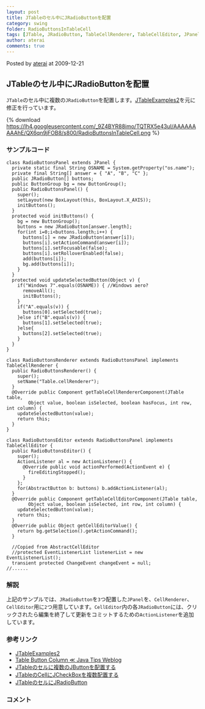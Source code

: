 ```yaml
---
layout: post
title: JTableのセル中にJRadioButtonを配置
category: swing
folder: RadioButtonsInTableCell
tags: [JTable, JRadioButton, TableCellRenderer, TableCellEditor, JPanel, ActionListener]
author: aterai
comments: true
---
```


Posted by [aterai](http://terai.xrea.jp/aterai.html) at 2009-12-21

## JTableのセル中にJRadioButtonを配置
`JTable`のセル中に複数の`JRadioButton`を配置します。[JTableExamples2](http://www.crionics.com/products/opensource/faq/swing_ex/JTableExamples2.html)を元に修正を行っています。


{% download https://lh4.googleusercontent.com/_9Z4BYR88imo/TQTRX5e43uI/AAAAAAAAAhE/QX6qn9jFOB8/s800/RadioButtonsInTableCell.png %}

### サンプルコード
<pre class="prettyprint"><code>class RadioButtonsPanel extends JPanel {
  private static final String OSNAME = System.getProperty("os.name");
  private final String[] answer = { "A", "B", "C" };
  public JRadioButton[] buttons;
  public ButtonGroup bg = new ButtonGroup();
  public RadioButtonsPanel() {
    super();
    setLayout(new BoxLayout(this, BoxLayout.X_AXIS));
    initButtons();
  }
  protected void initButtons() {
    bg = new ButtonGroup();
    buttons = new JRadioButton[answer.length];
    for(int i=0;i&lt;buttons.length;i++) {
      buttons[i] = new JRadioButton(answer[i]);
      buttons[i].setActionCommand(answer[i]);
      buttons[i].setFocusable(false);
      buttons[i].setRolloverEnabled(false);
      add(buttons[i]);
      bg.add(buttons[i]);
    }
  }
  protected void updateSelectedButton(Object v) {
    if("Windows 7".equals(OSNAME)) { //Windows aero?
      removeAll();
      initButtons();
    }
    if("A".equals(v)) {
      buttons[0].setSelected(true);
    }else if("B".equals(v)) {
      buttons[1].setSelected(true);
    }else{
      buttons[2].setSelected(true);
    }
  }
}
</code></pre>
<pre class="prettyprint"><code>class RadioButtonsRenderer extends RadioButtonsPanel implements TableCellRenderer {
  public RadioButtonsRenderer() {
    super();
    setName("Table.cellRenderer");
  }
  @Override public Component getTableCellRendererComponent(JTable table,
        Object value, boolean isSelected, boolean hasFocus, int row, int column) {
    updateSelectedButton(value);
    return this;
  }
}
</code></pre>
<pre class="prettyprint"><code>class RadioButtonsEditor extends RadioButtonsPanel implements TableCellEditor {
  public RadioButtonsEditor() {
    super();
    ActionListener al = new ActionListener() {
      @Override public void actionPerformed(ActionEvent e) {
        fireEditingStopped();
      }
    };
    for(AbstractButton b: buttons) b.addActionListener(al);
  }
  @Override public Component getTableCellEditorComponent(JTable table,
        Object value, boolean isSelected, int row, int column) {
    updateSelectedButton(value);
    return this;
  }
  @Override public Object getCellEditorValue() {
    return bg.getSelection().getActionCommand();
  }

  //Copied from AbstractCellEditor
  //protected EventListenerList listenerList = new EventListenerList();
  transient protected ChangeEvent changeEvent = null;
//......
</code></pre>

### 解説
上記のサンプルでは、`JRadioButton`を`3`つ配置した`JPanel`を、`CellRenderer`、`CellEditor`用に`2`つ用意しています。`CellEditor`内の各`JRadioButton`には、クリックされたら編集を終了して更新をコミットするための`ActionListener`を追加しています。


### 参考リンク
- [JTableExamples2](http://www.crionics.com/products/opensource/faq/swing_ex/JTableExamples2.html)
- [Table Button Column ≪ Java Tips Weblog](http://tips4java.wordpress.com/2009/07/12/table-button-column/)
- [JTableのセルに複数のJButtonを配置する](http://terai.xrea.jp/Swing/MultipleButtonsInTableCell.html)
- [JTableのCellにJCheckBoxを複数配置する](http://terai.xrea.jp/Swing/CheckBoxesInTableCell.html)
- [JTableのセルにJRadioButton](http://terai.xrea.jp/Swing/RadioButtonCellEditor.html)

<!-- dummy comment line for breaking list -->

### コメント
